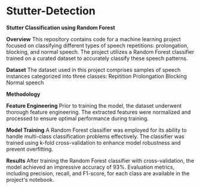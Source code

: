 # Stutter-Detection
 
**Stutter Classification using Random Forest**

**Overview**
This repository contains code for a machine learning project focused on classifying different types of speech repetitions: prolongation, blocking, and normal speech. The project utilizes a Random Forest classifier trained on a curated dataset to accurately classify these speech patterns.

**Dataset**
The dataset used in this project comprises samples of speech instances categorized into three classes:
Repitition
Prolongation
Blocking
Normal speech


**Methodology**

**Feature Engineering**
Prior to training the model, the dataset underwent thorough feature engineering. The extracted features were normalized and processed to ensure optimal performance during training.

**Model Training**
A Random Forest classifier was employed for its ability to handle multi-class classification problems effectively. The classifier was trained using k-fold cross-validation to enhance model robustness and prevent overfitting.

**Results**
After training the Random Forest classifier with cross-validation, the model achieved an impressive accuracy of 93%. Evaluation metrics, including precision, recall, and F1-score, for each class are available in the project's notebook.

